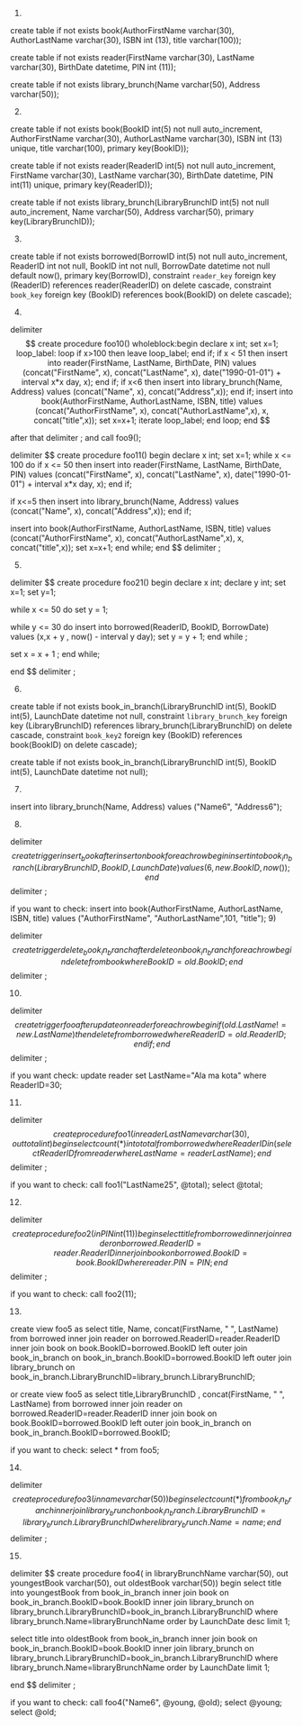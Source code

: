 1)

create table if not exists book(AuthorFirstName varchar(30), AuthorLastName varchar(30), ISBN int (13), title varchar(100));

create table if not exists reader(FirstName varchar(30), LastName varchar(30), BirthDate datetime, PIN int (11));

create table if not exists library_brunch(Name varchar(50), Address varchar(50));

2)

create table if not exists book(BookID int(5) not null auto_increment, AuthorFirstName varchar(30), AuthorLastName varchar(30), ISBN int (13) unique, title varchar(100), primary key(BookID));


create table if not exists reader(ReaderID int(5) not null auto_increment, FirstName varchar(30), LastName varchar(30), BirthDate datetime, PIN int(11) unique, primary key(ReaderID));


create table if not exists library_brunch(LibraryBrunchID int(5) not null auto_increment, Name varchar(50), Address varchar(50), primary key(LibraryBrunchID));


3)

  create table if not exists borrowed(BorrowID int(5) not null auto_increment, ReaderID int not null, BookID int not null, BorrowDate datetime not null default now(), primary key(BorrowID), constraint `reader_key` foreign key (ReaderID) references reader(ReaderID) on delete cascade, constraint `book_key` foreign key (BookID) references book(BookID) on delete cascade);


4)


delimiter $$
create procedure foo10()
wholeblock:begin
declare x int;
set x=1;
loop_label: loop
if x>100 then
leave loop_label;
end if;
if x < 51 then
insert into reader(FirstName, LastName, BirthDate, PIN) values (concat("FirstName", x), concat("LastName", x), date("1990-01-01") + interval x*x day, x);
end if;
if x<6 then
insert into library_brunch(Name, Address) values (concat("Name", x), concat("Address",x));
end if;
insert into book(AuthorFirstName, AuthorLastName, ISBN, title) values (concat("AuthorFirstName", x), concat("AuthorLastName",x), x, concat("title",x));
set x=x+1;
iterate loop_label;
end loop;
end $$


after that delimiter ;
and call foo9();

delimiter $$
create procedure foo11()
begin
declare x int;
set x=1;
while x <= 100 do
  if x <= 50 then
    insert into reader(FirstName, LastName, BirthDate, PIN) values (concat("FirstName", x), concat("LastName", x), date("1990-01-01") + interval x*x day, x);
  end if;

  if x<=5 then
    insert into library_brunch(Name, Address) values (concat("Name", x), concat("Address",x));
  end if;

  insert into book(AuthorFirstName, AuthorLastName, ISBN, title) values (concat("AuthorFirstName", x), concat("AuthorLastName",x), x, concat("title",x));
  set x=x+1;
end while;
end $$
delimiter ;

5)

delimiter $$
create procedure foo21()
begin
declare x int;
declare y int;
set x=1;
set y=1;

while x <= 50 do
  set y = 1;

  while y <= 30 do
      insert into borrowed(ReaderID, BookID, BorrowDate) values (x,x + y , now() - interval y day);
      set y = y + 1;
   end while ;

set x = x + 1 ;
end while;

end $$
delimiter ;


6)

create table if not exists book_in_branch(LibraryBrunchID int(5), BookID int(5), LaunchDate datetime not null, constraint `library_brunch_key` foreign key (LibraryBrunchID) references library_brunch(LibraryBrunchID) on delete cascade, constraint `book_key2` foreign key (BookID) references book(BookID) on delete cascade);



create table if not exists book_in_branch(LibraryBrunchID int(5), BookID int(5), LaunchDate datetime not null);

7)

insert into library_brunch(Name, Address) values ("Name6", "Address6");

8)

delimiter $$
create trigger insert_book
  after insert on book
  for each row
begin
  insert into book_in_branch (LibraryBrunchID, BookID, LaunchDate) values (6,new.BookID,now());
end $$
delimiter ;

if you want to check:  insert into book(AuthorFirstName, AuthorLastName, ISBN, title) values ("AuthorFirstName", "AuthorLastName",101, "title");
9)

delimiter $$
create trigger delete_book_in_branch
  after delete on book_in_branch
  for each row
begin
  delete from book where BookID=old.BookID;
end $$
delimiter ;

10)

delimiter $$
create trigger foo
  after update on reader
  for each row
begin
  if (old.LastName != new.LastName) then
    delete from borrowed where ReaderID=old.ReaderID;
  end if;
end $$
delimiter ;


if you want check: update reader set LastName="Ala ma kota" where ReaderID=30;


11)

delimiter $$
create procedure foo1(
  in readerLastName varchar(30),
  out total int)
  begin
  select count(*)
  into total
  from borrowed where ReaderID in (select ReaderID from reader where LastName=readerLastName);
  end $$
  delimiter ;

  if you want to check: call foo1("LastName25", @total);
  select @total;

  12)

  delimiter $$
  create procedure foo2(
    in PIN int(11))
    begin
    select title from borrowed inner join reader on borrowed.ReaderID=reader.ReaderID inner join book on borrowed.BookID=book.BookID where reader.PIN=PIN;
    end $$
    delimiter ;

if you want to check: call foo2(11);


13)

create view foo5 as
select title, Name, concat(FirstName, " ", LastName) from borrowed inner join reader on borrowed.ReaderID=reader.ReaderID inner join book on book.BookID=borrowed.BookID left outer join book_in_branch on book_in_branch.BookID=borrowed.BookID left outer join library_brunch on book_in_branch.LibraryBrunchID=library_brunch.LibraryBrunchID;

or
create view foo5 as
select title,LibraryBrunchID , concat(FirstName, " ", LastName) from borrowed inner join reader on borrowed.ReaderID=reader.ReaderID inner join book on book.BookID=borrowed.BookID left outer join book_in_branch on book_in_branch.BookID=borrowed.BookID;


if you want to check: select * from foo5;

14)

delimiter $$
create procedure foo3(
  in name varchar(50))
  begin
  select count(*) from book_in_branch inner join library_brunch on book_in_branch.LibraryBrunchID=library_brunch.LibraryBrunchID where library_brunch.Name=name;
  end $$
  delimiter ;


15)

delimiter $$
create procedure foo4(
  in libraryBrunchName varchar(50),
  out youngestBook varchar(50),
  out oldestBook varchar(50))
  begin
  select title
  into youngestBook
  from book_in_branch
  inner join book on book_in_branch.BookID=book.BookID
  inner join library_brunch on library_brunch.LibraryBrunchID=book_in_branch.LibraryBrunchID
  where library_brunch.Name=libraryBrunchName
  order by LaunchDate desc limit 1;

  select title
  into oldestBook
  from book_in_branch
  inner join book on book_in_branch.BookID=book.BookID
  inner join library_brunch on library_brunch.LibraryBrunchID=book_in_branch.LibraryBrunchID
  where library_brunch.Name=libraryBrunchName
  order by LaunchDate limit 1;

  end $$
  delimiter ;

  if you want to check: call foo4("Name6", @young, @old);
  select @young;
  select @old;
